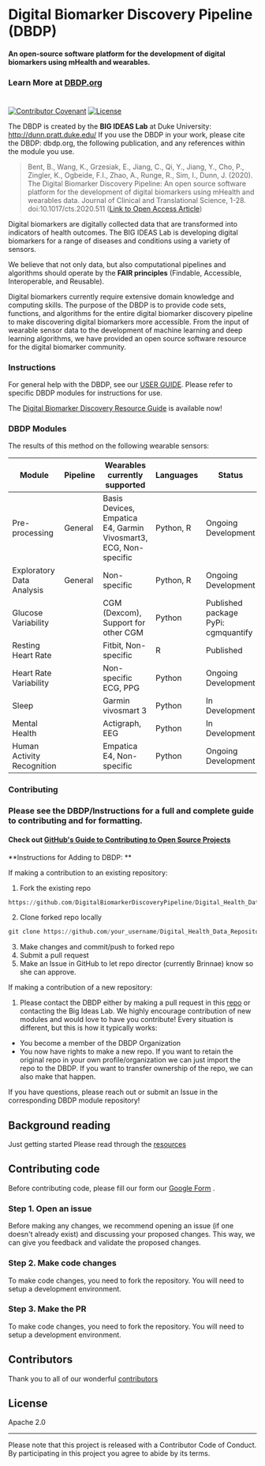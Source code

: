 # Digital Biomarker Discovery Pipeline (DBDP)
#### An open-source software platform for the development of digital biomarkers using mHealth and wearables.
### Learn More at [DBDP.org](https://dbdp.org) 
#

[![Contributor Covenant](https://img.shields.io/badge/Contributor%20Covenant-v2.0%20adopted-ff69b4.svg)](code_of_conduct.md) [![License](https://img.shields.io/badge/License-Apache%202.0-blue.svg)](https://opensource.org/licenses/Apache-2.0)

The DBDP is created by the **BIG IDEAS Lab** at Duke University: http://dunn.pratt.duke.edu/
If you use the DBDP in your work, please cite the DBDP: dbdp.org, the following publication, and any references within the module you use.

> Bent, B., Wang, K., Grzesiak, E., Jiang, C., Qi, Y., Jiang, Y., Cho, P., Zingler, K., Ogbeide, F.I., Zhao, A., Runge, R., Sim, I., Dunn, J. (2020). The Digital Biomarker      Discovery Pipeline: An open source software platform for the development of digital biomarkers using mHealth and wearables data. Journal of Clinical and Translational Science, 1-28. doi:10.1017/cts.2020.511 ([Link to Open Access Article](https://www.cambridge.org/core/journals/journal-of-clinical-and-translational-science/article/digital-biomarker-discovery-pipeline-an-open-source-software-platform-for-the-development-of-digital-biomarkers-using-mhealth-and-wearables-data/A6696CEF138247077B470F4800090E63))

Digital biomarkers are digitally collected data that are transformed into indicators of health outcomes. The BIG IDEAS Lab is developing digital biomarkers for a range of diseases and conditions using a variety of sensors. 

We believe that not only data, but also computational pipelines and algorithms should operate by the **FAIR principles** (Findable, Accessible, Interoperable, and Reusable).

Digital biomarkers currently require extensive domain knowledge and computing skills. The purpose of the DBDP is to provide code sets, functions, and algorithms for the entire digital biomarker discovery pipeline to make discovering digital biomarkers more accessible. From the input of wearable sensor data to the development of machine learning and deep learning algorithms, we have provided an open source software resource for the digital biomarker community. 


### Instructions

For general help with the DBDP, see our [USER GUIDE](https://github.com/DigitalBiomarkerDiscoveryPipeline/DBDP/wiki/USER-GUIDE).
Please refer to specific DBDP modules for instructions for use. 

The [Digital Biomarker Discovery Resource Guide](https://github.com/DigitalBiomarkerDiscoveryPipeline/DBDP/wiki/Digital-Biomarker-Discovery-Resources) is available now!





### DBDP Modules

The results of this method on the following wearable sensors:

| Module | Pipeline | Wearables currently supported | Languages | Status |
| ------ | ------ | ------ | ------ | ------ | 
| Pre-processing | General | Basis Devices, Empatica E4, Garmin Vivosmart3, ECG, Non-specific | Python, R | Ongoing Development |
| Exploratory Data Analysis | General | Non-specific | Python, R | Ongoing Development |
| Glucose Variability |  | CGM (Dexcom), Support for other CGM | Python | Published package PyPi: cgmquantify |
| Resting Heart Rate |  | Fitbit, Non-specific | R | Published |
| Heart Rate Variability |  | Non-specific ECG, PPG | Python | Ongoing Development |
| Sleep |  | Garmin vivosmart 3 | Python | In Development |
| Mental Health |  | Actigraph, EEG | Python | In Development |
| Human Activity Recognition |  | Empatica E4, Non-specific | Python | Ongoing Development |




### Contributing
### Please see the DBDP/Instructions for a full and complete guide to contributing and for formatting.

#### Check out [GitHub's Guide to Contributing to Open Source Projects](https://opensource.guide/how-to-contribute/)

**Instructions for Adding to DBDP: **

If making a contribution to an existing repository:

1. Fork the existing repo
 ```python
https://github.com/DigitalBiomarkerDiscoveryPipeline/Digital_Health_Data_Repository
```

2. Clone forked repo locally
 ```python
git clone https://github.com/your_username/Digital_Health_Data_Repository
```
3. Make changes and commit/push to forked repo
4. Submit a pull request
5. Make an Issue in GitHub to let repo director (currently Brinnae) know so she can approve.

If making a contribution of a new repository:

1. Please contact the DBDP either by making a pull request in this [repo](https://github.com/DigitalBiomarkerDiscoveryPipeline/DBDP/) or contacting the Big Ideas Lab. We highly encourage contribution of new modules and would love to have you contribute! Every situation is different, but this is how it typically works:
- You become a member of the DBDP Organization
- You now have rights to make a new repo. If you want to retain the original repo in your own profile/organization we can just import the repo to the DBDP. If you want to transfer ownership of the repo, we can also make that happen. 

If you have questions, please reach out or submit an Issue in the corresponding DBDP module repository! 



## Background reading
Just getting started Please read through the [resources](https://github.com/DigitalBiomarkerDiscoveryPipeline/DBDP/wiki/Digital-Biomarker-Discovery-Resources)

## Contributing code

Before contributing code, please fill our form our [Google Form](https://docs.google.com/forms/d/e/1FAIpQLSe-hMOTwrSNaX0d7JyqhZP-6TrmRel9tXJLpclCP1tjGMWzgQ/viewform) .

### Step 1. Open an issue

Before making any changes, we recommend opening an issue (if one doesn't already
exist) and discussing your proposed changes. This way, we can give you feedback
and validate the proposed changes.

### Step 2. Make code changes

To make code changes, you need to fork the repository. You will need to setup a
development environment.

### Step 3. Make the PR

To make code changes, you need to fork the repository. You will need to setup a
development environment.

## Contributors

Thank you to all of our wonderful [contributors](https://github.com/DigitalBiomarkerDiscoveryPipeline/Digital_Health_Data_Repository/graphs/contributors)


License
----

Apache 2.0

***
Please note that this project is released with a Contributor Code of Conduct. By participating in this project you agree to abide by its terms.


